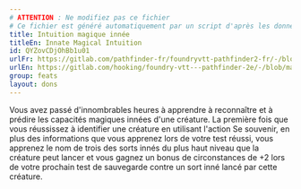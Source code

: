 ```yaml
---
# ATTENTION : Ne modifiez pas ce fichier
# Ce fichier est généré automatiquement par un script d'après les données du module Foundry VTT officiel et de sa traduction
title: Intuition magique innée
titleEn: Innate Magical Intuition
id: QYZovCDjOhBb1u01
urlFr: https://gitlab.com/pathfinder-fr/foundryvtt-pathfinder2-fr/-/blob/master/data/feats/QYZovCDjOhBb1u01.htm
urlEn: https://gitlab.com/hooking/foundry-vtt---pathfinder-2e/-/blob/master/packs/data/feats.db/innate-magical-intuition.json
group: feats
layout: dons
---
```

Vous avez passé d'innombrables heures à apprendre à reconnaître et à prédire les capacités magiques innées d'une créature. La première fois que vous réussissez à identifier une créature en utilisant l'action Se souvenir, en plus des informations que vous apprenez lors de votre test réussi, vous apprenez le nom de trois des sorts innés du plus haut niveau que la créature peut lancer et vous gagnez un bonus de circonstances de +2 lors de votre prochain test de sauvegarde contre un sort inné lancé par cette créature.



